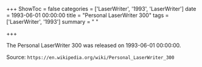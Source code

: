 +++
ShowToc = false
categories = ['LaserWriter', '1993', 'LaserWriter']
date = 1993-06-01 00:00:00
title = "Personal LaserWriter 300"
tags = ['LaserWriter', '1993']
summary = " "

+++

The Personal LaserWriter 300 was released on 1993-06-01 00:00:00.

Source: `https://en.wikipedia.org/wiki/Personal_LaserWriter_300`


